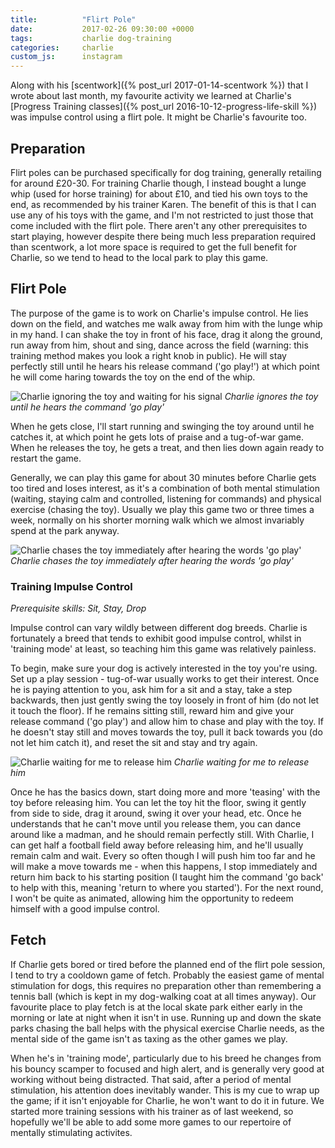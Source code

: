 ```yaml
---
title:          "Flirt Pole"
date:           2017-02-26 09:30:00 +0000
tags:           charlie dog-training
categories:     charlie
custom_js:      instagram
---
```


Along with his [scentwork]({% post_url 2017-01-14-scentwork %}) that I wrote about last month, my favourite activity we learned at Charlie's [Progress Training classes]({% post_url 2016-10-12-progress-life-skill %}) was impulse control using a flirt pole. It might be Charlie's favourite too.

<!-- Read More -->

## Preparation

Flirt poles can be purchased specifically for dog training, generally retailing for around £20-30. For training Charlie though, I instead bought a lunge whip (used for horse training) for about £10, and tied his own toys to the end, as recommended by his trainer Karen. The benefit of this is that I can use any of his toys with the game, and I'm not restricted to just those that come included with the flirt pole. There aren't any other prerequisites to start playing, however despite there being much less preparation required than scentwork, a lot more space is required to get the full benefit for Charlie, so we tend to head to the local park to play this game.

## Flirt Pole

The purpose of the game is to work on Charlie's impulse control. He lies down on the field, and watches me walk away from him with the lunge whip in my hand. I can shake the toy in front of his face, drag it along the ground, run away from him, shout and sing, dance across the field (warning: this training method makes you look a right knob in public). He will stay perfectly still until he hears his release command ('go play!') at which point he will come haring towards the toy on the end of the whip. 

![Charlie ignoring the toy and waiting for his signal]({{site.baseurl}}/images/posts/flirt-pole-charlie-waiting.jpg)
*Charlie ignores the toy until he hears the command 'go play'*

When he gets close, I'll start running and swinging the toy around until he catches it, at which point he gets lots of praise and a tug-of-war game. When he releases the toy, he gets a treat, and then lies down again ready to restart the game.

Generally, we can play this game for about 30 minutes before Charlie gets too tired and loses interest, as it's a combination of both mental stimulation (waiting, staying calm and controlled, listening for commands) and physical exercise (chasing the toy). Usually we play this game two or three times a week, normally on his shorter morning walk which we almost invariably spend at the park anyway.

![Charlie chases the toy immediately after hearing the words 'go play']({{site.baseurl}}/images/posts/flirt-pole-charlie-playing.jpg)
*Charlie chases the toy immediately after hearing the words 'go play'*

### Training Impulse Control

*Prerequisite skills: Sit, Stay, Drop*

Impulse control can vary wildly between different dog breeds. Charlie is fortunately a breed that tends to exhibit good impulse control, whilst in 'training mode' at least, so teaching him this game was relatively painless.

To begin, make sure your dog is actively interested in the toy you're using. Set up a play session - tug-of-war usually works to get their interest. Once he is paying attention to you, ask him for a sit and a stay, take a step backwards, then just gently swing the toy loosely in front of him (do not let it touch the floor). If he remains sitting still, reward him and give your release command ('go play') and allow him to chase and play with the toy. If he doesn't stay still and moves towards the toy, pull it back towards you (do not let him catch it), and reset the sit and stay and try again.

![Charlie waiting for me to release him]({{site.baseurl}}/images/posts/flirt-pole-charlie-training.jpg)
*Charlie waiting for me to release him*

Once he has the basics down, start doing more and more 'teasing' with the toy before releasing him. You can let the toy hit the floor, swing it gently from side to side, drag it around, swing it over your head, etc. Once he understands that he can't move until you release them, you can dance around like a madman, and he should remain perfectly still. With Charlie, I can get half a football field away before releasing him, and he'll usually remain calm and wait. Every so often though I will push him too far and he will make a move towards me - when this happens, I stop immediately and return him back to his starting position (I taught him the command 'go back' to help with this, meaning 'return to where you started'). For the next round, I won't be quite as animated, allowing him the opportunity to redeem himself with a good impulse control. 

## Fetch

If Charlie gets bored or tired before the planned end of the flirt pole session, I tend to try a cooldown game of fetch. Probably the easiest game of mental stimulation for dogs, this requires no preparation other than remembering a tennis ball (which is kept in my dog-walking coat at all times anyway). Our favourite place to play fetch is at the local skate park either early in the morning or late at night when it isn't in use. Running up and down the skate parks chasing the ball helps with the physical exercise Charlie needs, as the mental side of the game isn't as taxing as the other games we play.

<div class="instagram-container">
    <blockquote class="instagram-media" data-instgrm-captioned data-instgrm-version="6">
        <a href="https://www.instagram.com/p/BN7mrjeglmN/" target="_blank"></a>
    </blockquote>
</div>

When he's in 'training mode', particularly due to his breed he changes from his bouncy scamper to focused and high alert, and is generally very good at working without being distracted. That said, after a period of mental stimulation, his attention does inevitably wander. This is my cue to wrap up the game; if it isn't enjoyable for Charlie, he won't want to do it in future. We started more training sessions with his trainer as of last weekend, so hopefully we'll be able to add some more games to our repertoire of mentally stimulating activites.